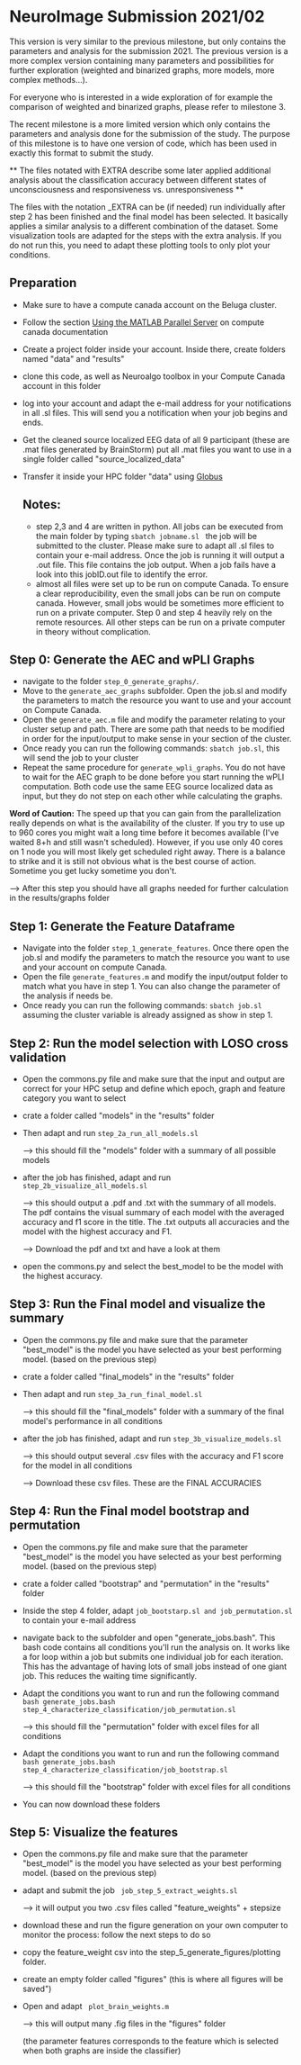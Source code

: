 # NeuroImage Submission 2021/02
This version is very similar to the previous milestone, but only contains the parameters and analysis for the submission 2021. The previous version is a more complex version containing many parameters and possibilities for further exploration (weighted and binarized graphs, more models, more complex methods...). 

For everyone who is interested in a wide exploration of for example the comparison of weighted and binarized graphs, please refer to milestone 3. 

The recent milestone is a more limited version which only contains the parameters and analysis done for the submission of the study. The purpose of this milestone is to have one version of code, which has been used in exactly this format to submit the study.  

** The files notated with EXTRA describe some later applied additional analysis about the classification accuracy between different states of unconsciousness and responsiveness vs. unresponsiveness **

The files with the notation _EXTRA can be (if needed) run individually after step 2 has been finished and the final model has been selected. It basically applies a similar analysis to a different combination of the dataset. Some visualization tools are adapted for the steps with the extra analysis. If you do not run this, you need to adapt these plotting tools to only plot your conditions. 

## Preparation 
- Make sure to have a compute canada account on the Beluga cluster.

- Follow the section [Using the MATLAB Parallel Server](https://docs.computecanada.ca/wiki/MATLAB) on compute canada documentation

- Create a project folder inside your account. Inside there, create folders named "data" and "results"

- clone this code, as well as Neuroalgo toolbox in your Compute Canada account in this folder

- log into your account and adapt the e-mail address for your notifications in all .sl files. This will send you a notification when your job begins and ends. 

- Get the cleaned source localized EEG data of all 9 participant (these are .mat files generated by BrainStorm) put all .mat files you want to use in a single folder called "source_localized_data"

- Transfer it inside your HPC folder "data" using [Globus](https://globus.computecanada.ca/)

  ## Notes:

  - step 2,3 and 4 are written in python. All jobs can be executed from the main folder by typing  `sbatch jobname.sl `  the job will be submitted to the cluster. Please make sure to adapt all .sl files to contain your e-mail address. Once the job is running it will output a .out file. This file contains the job output. When a job fails have a look into this jobID.out file to identify the error.   
  - almost all files were set up to be run on compute Canada. To ensure a clear reproducibility, even the small jobs can be run on compute canada. However, small jobs would be sometimes more efficient to run on a private computer.  Step 0 and step 4 heavily rely on the remote resources. All other steps can be run on a private computer in theory without complication. 

## Step 0: Generate the AEC and wPLI Graphs

- navigate to the folder `step_0_generate_graphs/`.
- Move to the `generate_aec_graphs` subfolder. Open the job.sl and modify the parameters to match the resource you want to use and your account on Compute Canada.
- Open the `generate_aec.m` file and modify the parameter relating to your cluster setup and path. There are some path that needs to be modified in order for the input/output to make sense in your section of the cluster. 
- Once ready you can run the following commands: `sbatch job.sl`, this will send the job to your cluster
- Repeat the same procedure for `generate_wpli_graphs`. You do not have to wait for the AEC graph to be done before you start running the wPLI computation. Both code use the same EEG source localized data as input, but they do not step on each other while calculating the graphs.

**Word of Caution:** The speed up that you can gain from the parallelization really depends on what is the availability of the cluster. If you try to use up to 960 cores you might wait a long time before it becomes available (I've waited 8+h and still wasn't scheduled). However, if you use only 40 cores on 1 node you will most likely get scheduled right away. There is a balance to strike and it is still not obvious what is the best course of action. Sometime you get lucky sometime you don't.

--> After this step you should have all graphs needed for further calculation in the results/graphs folder

## Step 1: Generate the Feature Dataframe
- Navigate into the folder `step_1_generate_features`. Once there open the job.sl and modify the parameters to match the resource you want to use and your account on compute Canada. 
- Open the file `generate_features.m` and modify the input/output folder to match what you have in step 1. You can also change the parameter of the analysis if needs be.
- Once ready you can run the following commands: `sbatch job.sl` assuming the cluster variable is already assigned as show in step 1.

## Step 2: Run the model selection with LOSO cross validation
- Open the commons.py file and make sure that the input and output are correct for your HPC setup and define which epoch, graph and feature category you want to select

- crate a folder called  "models" in the "results" folder

- Then adapt and run `step_2a_run_all_models.sl` 

  --> this should fill the "models" folder with a summary of all possible models

- after the job has finished, adapt and run `step_2b_visualize_all_models.sl`

  --> this should output a .pdf and .txt with the summary of all models. The pdf contains the visual summary of each model with the averaged accuracy and f1 score in the title. The .txt outputs all accuracies and the model with the highest accuracy and F1. 

  --> Download the pdf and txt and have a look at them

- open the commons.py and select the best_model to be the model with the highest accuracy. 

## Step 3: Run the Final model and visualize the summary

- Open the commons.py file and make sure that the parameter "best_model" is the model you have selected as your best performing model. (based on the previous step) 

- crate a folder called  "final_models" in the "results" folder

- Then adapt and run `step_3a_run_final_model.sl` 

  --> this should fill the "final_models" folder with a summary of the final model's performance in all conditions

- after the job has finished, adapt and run `step_3b_visualize_models.sl`

  --> this should output several .csv files with the accuracy and F1 score for the model in all conditions  

  --> Download these csv files. These are the FINAL ACCURACIES

## Step 4: Run the Final model bootstrap and permutation

- Open the commons.py file and make sure that the parameter "best_model" is the model you have selected as your best performing model. (based on the previous step) 

- crate a folder called  "bootstrap" and "permutation" in the "results" folder

- Inside the step 4 folder, adapt  `job_bootstarp.sl and job_permutation.sl`  to contain your e-mail address

- navigate back to the subfolder  and open "generate_jobs.bash". This bash code contains all conditions you'll run the analysis on. It works like a for loop within a job but submits one individual job for each iteration. This has the advantage of having lots of small jobs instead of one giant job. This reduces the waiting time significantly.  

- Adapt the conditions you want to run and run the following command ` bash generate_jobs.bash step_4_characterize_classification/job_permutation.sl` 

  --> this should fill the "permutation" folder with excel files for all conditions 

- Adapt the conditions you want to run and run the following command ` bash generate_jobs.bash step_4_characterize_classification/job_bootstrap.sl` 

  --> this should fill the "bootstrap" folder with excel files for all conditions 

- You can now download these folders

## Step 5: Visualize the features

- Open the commons.py file and make sure that the parameter "best_model" is the model you have selected as your best performing model. (based on the previous step) 

- adapt and submit the job ` job_step_5_extract_weights.sl` 

  --> it will output you two .csv files  called "feature_weights" + stepsize

- download these and run the figure generation on your own computer to monitor the process: follow the next steps to do so

- copy the feature_weight csv into the step_5_generate_figures/plotting folder. 

- create an empty folder called "figures" (this is where all figures will be saved") 

- Open and adapt ` plot_brain_weights.m`  

  --> this will output many .fig files in the "figures" folder 

  (the parameter features corresponds to the feature which is selected when both graphs are inside the classifier)

  

